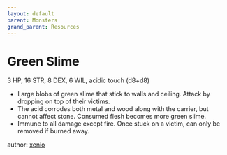 ```yaml
---
layout: default
parent: Monsters
grand_parent: Resources
---
```


# Green Slime
3 HP, 16 STR, 8 DEX, 6 WIL, acidic touch (d8+d8)
- Large blobs of green slime that stick to walls and ceiling. Attack by dropping on top of their victims.
- The acid corrodes both metal and wood along with the carrier, but cannot affect stone. Consumed flesh becomes more green slime.
- Immune to all damage except fire. Once stuck on a victim, can only be removed if burned away.

author: [xenio](https://xenioinabottle.blogspot.com)
